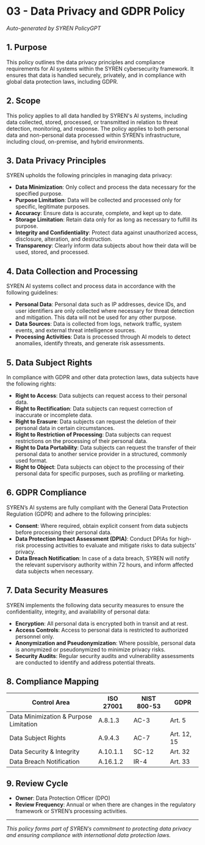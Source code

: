 # 03 - Data Privacy and GDPR Policy

*Auto-generated by SYREN PolicyGPT*

## 1. Purpose
This policy outlines the data privacy principles and compliance requirements for AI systems within the SYREN cybersecurity framework. It ensures that data is handled securely, privately, and in compliance with global data protection laws, including GDPR.

## 2. Scope
This policy applies to all data handled by SYREN's AI systems, including data collected, stored, processed, or transmitted in relation to threat detection, monitoring, and response. The policy applies to both personal data and non-personal data processed within SYREN’s infrastructure, including cloud, on-premise, and hybrid environments.

## 3. Data Privacy Principles
SYREN upholds the following principles in managing data privacy:

- **Data Minimization**: Only collect and process the data necessary for the specified purpose.
- **Purpose Limitation**: Data will be collected and processed only for specific, legitimate purposes.
- **Accuracy**: Ensure data is accurate, complete, and kept up to date.
- **Storage Limitation**: Retain data only for as long as necessary to fulfill its purpose.
- **Integrity and Confidentiality**: Protect data against unauthorized access, disclosure, alteration, and destruction.
- **Transparency**: Clearly inform data subjects about how their data will be used, stored, and processed.

## 4. Data Collection and Processing
SYREN AI systems collect and process data in accordance with the following guidelines:

- **Personal Data**: Personal data such as IP addresses, device IDs, and user identifiers are only collected where necessary for threat detection and mitigation. This data will not be used for any other purpose.
- **Data Sources**: Data is collected from logs, network traffic, system events, and external threat intelligence sources.
- **Processing Activities**: Data is processed through AI models to detect anomalies, identify threats, and generate risk assessments.

## 5. Data Subject Rights
In compliance with GDPR and other data protection laws, data subjects have the following rights:

- **Right to Access**: Data subjects can request access to their personal data.
- **Right to Rectification**: Data subjects can request correction of inaccurate or incomplete data.
- **Right to Erasure**: Data subjects can request the deletion of their personal data in certain circumstances.
- **Right to Restriction of Processing**: Data subjects can request restrictions on the processing of their personal data.
- **Right to Data Portability**: Data subjects can request the transfer of their personal data to another service provider in a structured, commonly used format.
- **Right to Object**: Data subjects can object to the processing of their personal data for specific purposes, such as profiling or marketing.

## 6. GDPR Compliance
SYREN’s AI systems are fully compliant with the General Data Protection Regulation (GDPR) and adhere to the following principles:

- **Consent**: Where required, obtain explicit consent from data subjects before processing their personal data.
- **Data Protection Impact Assessment (DPIA)**: Conduct DPIAs for high-risk processing activities to evaluate and mitigate risks to data subjects' privacy.
- **Data Breach Notification**: In case of a data breach, SYREN will notify the relevant supervisory authority within 72 hours, and inform affected data subjects when necessary.

## 7. Data Security Measures
SYREN implements the following data security measures to ensure the confidentiality, integrity, and availability of personal data:

- **Encryption**: All personal data is encrypted both in transit and at rest.
- **Access Controls**: Access to personal data is restricted to authorized personnel only.
- **Anonymization and Pseudonymization**: Where possible, personal data is anonymized or pseudonymized to minimize privacy risks.
- **Security Audits**: Regular security audits and vulnerability assessments are conducted to identify and address potential threats.

## 8. Compliance Mapping

| Control Area                      | ISO 27001   | NIST 800-53   | GDPR         |
|------------------------------------|-------------|---------------|--------------|
| Data Minimization & Purpose Limitation | A.8.1.3     | AC-3          | Art. 5       |
| Data Subject Rights               | A.9.4.3     | AC-7          | Art. 12, 15 |
| Data Security & Integrity          | A.10.1.1    | SC-12         | Art. 32      |
| Data Breach Notification           | A.16.1.2    | IR-4          | Art. 33      |

## 9. Review Cycle
- **Owner**: Data Protection Officer (DPO)
- **Review Frequency**: Annual or when there are changes in the regulatory framework or SYREN’s processing activities.

---

*This policy forms part of SYREN’s commitment to protecting data privacy and ensuring compliance with international data protection laws.*
